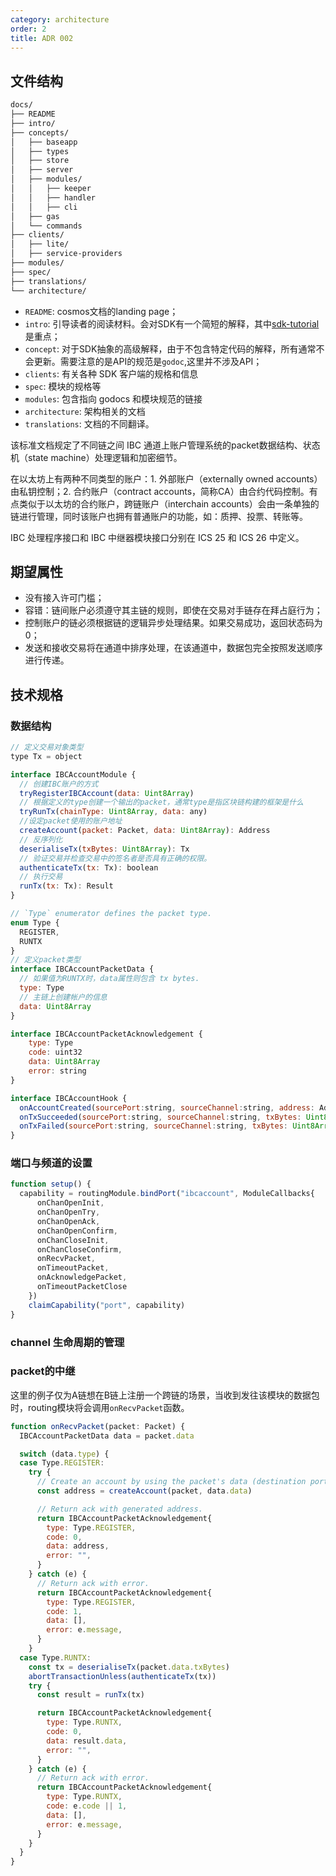 ```yaml
---
category: architecture
order: 2
title: ADR 002
---
```


## 文件结构

```bash
docs/
├── README
├── intro/
├── concepts/
│   ├── baseapp
│   ├── types
│   ├── store
│   ├── server
│   ├── modules/
│   │   ├── keeper
│   │   ├── handler
│   │   ├── cli
│   ├── gas
│   └── commands
├── clients/
│   ├── lite/
│   ├── service-providers
├── modules/
├── spec/
├── translations/
└── architecture/
```

* `README`: cosmos文档的landing page；
* `intro`: 引导读者的阅读材料。会对SDK有一个简短的解释，其中[sdk-tutorial]()是重点；
* `concept`:  对于SDK抽象的高级解释，由于不包含特定代码的解释，所有通常不会更新。需要注意的是API的规范是`godoc`,这里并不涉及API；
* `clients`: 有关各种 SDK 客户端的规格和信息
* `spec`: 模块的规格等
* `modules`: 包含指向 godocs 和模块规范的链接
* `architecture`: 架构相关的文档
* `translations`: 文档的不同翻译。
  



该标准文档规定了不同链之间 IBC 通道上账户管理系统的packet数据结构、状态机（state machine）处理逻辑和加密细节。

在以太坊上有两种不同类型的账户：1. 外部账户（externally owned accounts）由私钥控制；2. 合约账户（contract accounts，简称CA）由合约代码控制。有点类似于以太坊的合约账户，跨链账户（interchain accounts）会由一条单独的链进行管理，同时该账户也拥有普通账户的功能，如：质押、投票、转账等。

IBC 处理程序接口和 IBC 中继器模块接口分别在 ICS 25 和 ICS 26 中定义。

## 期望属性

* 没有接入许可门槛；
* 容错：链间账户必须遵守其主链的规则，即使在交易对手链存在拜占庭行为；
* 控制账户的链必须根据链的逻辑异步处理结果。如果交易成功，返回状态码为0；
* 发送和接收交易将在通道中排序处理，在该通道中，数据包完全按照发送顺序进行传递。

## 技术规格

### 数据结构

```js
// 定义交易对象类型
type Tx = object

interface IBCAccountModule {
  // 创建IBC账户的方式
  tryRegisterIBCAccount(data: Uint8Array)
  // 根据定义的type创建一个输出的packet，通常type是指区块链构建的框架是什么
  tryRunTx(chainType: Uint8Array, data: any)
  //设定packet使用的账户地址
  createAccount(packet: Packet, data: Uint8Array): Address
  // 反序列化
  deserialiseTx(txBytes: Uint8Array): Tx
  // 验证交易并检查交易中的签名者是否具有正确的权限。
  authenticateTx(tx: Tx): boolean
  // 执行交易
  runTx(tx: Tx): Result
}

// `Type` enumerator defines the packet type.
enum Type {
  REGISTER,
  RUNTX
}
// 定义packet类型
interface IBCAccountPacketData {
  // 如果值为RUNTX时，data属性则包含 tx bytes.
  type: Type
  // 主链上创建帐户的信息
  data: Uint8Array
}

interface IBCAccountPacketAcknowledgement {
    type: Type
    code: uint32
    data: Uint8Array
    error: string
}

interface IBCAccountHook {
  onAccountCreated(sourcePort:string, sourceChannel:string, address: Address)
  onTxSucceeded(sourcePort:string, sourceChannel:string, txBytes: Uint8Array)
  onTxFailed(sourcePort:string, sourceChannel:string, txBytes: Uint8Array)
}
```

### 端口与频道的设置

```js
function setup() {
  capability = routingModule.bindPort("ibcaccount", ModuleCallbacks{
      onChanOpenInit,
      onChanOpenTry,
      onChanOpenAck,
      onChanOpenConfirm,
      onChanCloseInit,
      onChanCloseConfirm,
      onRecvPacket,
      onTimeoutPacket,
      onAcknowledgePacket,
      onTimeoutPacketClose
    })
    claimCapability("port", capability)
}
```

### channel 生命周期的管理

### packet的中继

这里的例子仅为A链想在B链上注册一个跨链的场景，当收到发往该模块的数据包时，routing模块将会调用`onRecvPacket`函数。

```js
function onRecvPacket(packet: Packet) {
  IBCAccountPacketData data = packet.data

  switch (data.type) {
  case Type.REGISTER:
    try {
      // Create an account by using the packet's data (destination port, destination channel, etc) and packet data's data.
      const address = createAccount(packet, data.data)

      // Return ack with generated address.
      return IBCAccountPacketAcknowledgement{
        type: Type.REGISTER,
        code: 0,
        data: address,
        error: "",
      }
    } catch (e) {
      // Return ack with error.
      return IBCAccountPacketAcknowledgement{
        type: Type.REGISTER,
        code: 1,
        data: [],
        error: e.message,
      }
    }
  case Type.RUNTX:
    const tx = deserialiseTx(packet.data.txBytes)
    abortTransactionUnless(authenticateTx(tx))
    try {
      const result = runTx(tx)

      return IBCAccountPacketAcknowledgement{
        type: Type.RUNTX,
        code: 0,
        data: result.data,
        error: "",
      }
    } catch (e) {
      // Return ack with error.
      return IBCAccountPacketAcknowledgement{
        type: Type.RUNTX,
        code: e.code || 1,
        data: [],
        error: e.message,
      }
    }
  }
}

```

